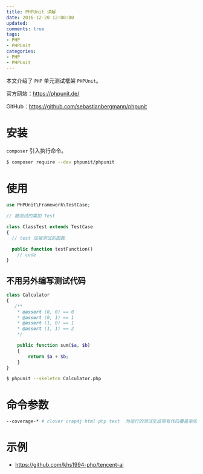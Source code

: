 ```yaml
---
title: PHPUnit 详解
date: 2016-12-20 12:00:00
updated:
comments: true
tags:
- PHP
- PHPUnit
categories:
- PHP
- PHPUnit
---
```


本文介绍了 `PHP` 单元测试框架 `PHPUnit`。

官方网站：https://phpunit.de/

GitHub：https://github.com/sebastianbergmann/phpunit

<!--more-->

# 安装

`composer` 引入执行命令。

```bash
$ composer require --dev phpunit/phpunit
```

# 使用

```php
use PHPUnit\Framework\TestCase;

// 被测试的类加 Test

class ClassTest extends TestCase
{
  // test 加被测试的函数

  public function testFunction()
    // code
}
```

## 不用另外编写测试代码

```php
class Calculator  
{  
   /**
    * @assert (0, 0) == 0
    * @assert (0, 1) == 1
    * @assert (1, 0) == 1
    * @assert (1, 1) == 2
    */

    public function sum($a, $b)  
    {  
        return $a + $b;  
    }  
}  
```

```bash
$ phpunit --skeleton Calculator.php
```

# 命令参数

```bash
--coverage-* # clover crap4j html php text  为运行的测试生成带有代码覆盖率信息的日志文件
```

# 示例

* https://github.com/khs1994-php/tencent-ai
